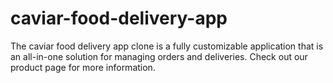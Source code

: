 # caviar-food-delivery-app
The caviar food delivery app clone is a fully customizable application that is an all-in-one solution for managing orders and deliveries. Check out our product page for more information.
